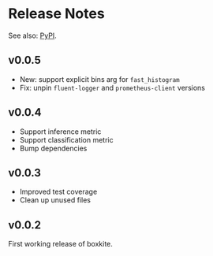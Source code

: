 # Release Notes

See also: [PyPI](https://pypi.org/project/boxkite/).

## v0.0.5

- New: support explicit bins arg for `fast_histogram`
- Fix: unpin `fluent-logger` and `prometheus-client` versions

## v0.0.4

- Support inference metric
- Support classification metric
- Bump dependencies

## v0.0.3

- Improved test coverage
- Clean up unused files

## v0.0.2

First working release of boxkite.
